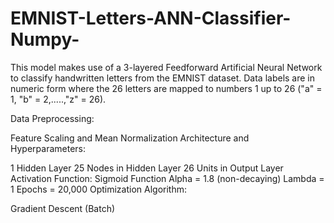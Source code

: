 # EMNIST-Letters-ANN-Classifier-Numpy-
This model makes use of a 3-layered Feedforward Artificial Neural Network to classify handwritten letters from the EMNIST dataset. Data labels are in numeric form where the 26 letters are mapped to numbers 1 up to 26 ("a" = 1, "b" = 2,.....,"z" = 26).

Data Preprocessing:

Feature Scaling and Mean Normalization
Architecture and Hyperparameters:

1 Hidden Layer
25 Nodes in Hidden Layer
26 Units in Output Layer
Activation Function: Sigmoid Function
Alpha = 1.8 (non-decaying)
Lambda = 1
Epochs = 20,000
Optimization Algorithm:

Gradient Descent (Batch)
